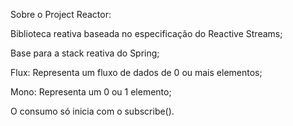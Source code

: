 Sobre o Project Reactor:

Biblioteca reativa baseada no especificação do Reactive Streams;

Base para a stack reativa do Spring;

Flux: Representa um fluxo de dados de 0 ou mais elementos;

Mono: Representa um 0 ou 1 elemento;

O consumo só inicia com o subscribe().